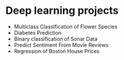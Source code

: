# Deep learning projects 


* Multiclass Classification of Flower Species
* Diabetes Prediction
* Binary classification of Sonar Data 
* Predict Sentiment From Movie Reviews
* Regression of Boston House Prices
